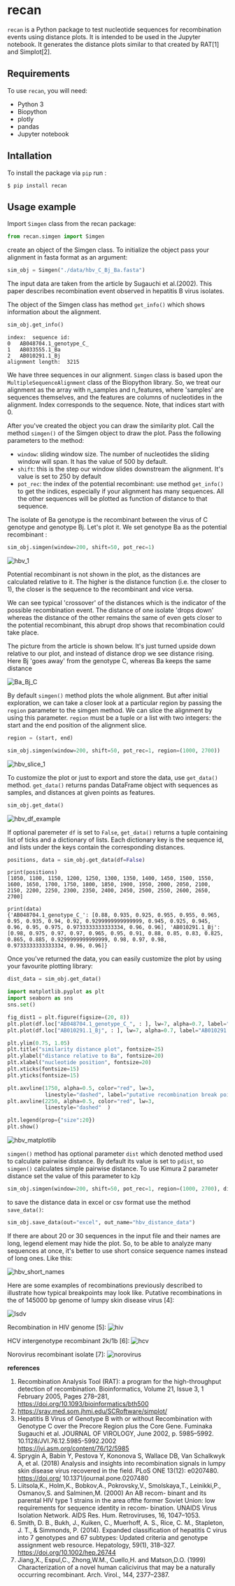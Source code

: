# recan
`recan` is a Python package to test nucleotide sequences for recombination events using distance plots. It is intended to be used in the Jupyter notebook. It generates the distance plots similar to that created by RAT[1] and Simplot[2]. 

## Requirements
To use `recan`, you will need:
- Python 3
- Biopython
- plotly 
- pandas
- Jupyter notebook

## Intallation
To install the package via `pip` run :

`
$ pip install recan
`

## Usage example

Import `Simgen` class from the recan package:
```python
from recan.simgen import Simgen
```

create an object of the Simgen class. To initialize the object pass your alignment in fasta format as an argument:
```python
sim_obj = Simgen("./data/hbv_C_Bj_Ba.fasta")
```
The input data are taken from the article by Sugauchi et al.(2002). This paper describes recombination event observed in hepatitis B virus isolates.

The object of the Simgen class has method `get_info()` which shows information about the alignment. 
```python
sim_obj.get_info()
```
```
index:	sequence id:
0	AB048704.1_genotype_C_
1	AB033555.1_Ba
2	AB010291.1_Bj
alignment length:  3215
```


We have three sequences in our alignment. `Simgen` class is based upon the `MultipleSequenceAlignment` class of the Biopython library.  So, we treat our alignment as the array with n_samples and n_features, where 'samples' are sequences themselves, and the features are columns of nucleotides in the alignment. Index corresponds to the sequence. Note, that indices start with 0.


After you've created the object you can draw the similarity plot. 
Call the method `simgen()` of the Simgen object to draw the plot. Pass the following parameters to the method:
- `window`: sliding window size. The number of nucleotides the sliding window will span. It has the value of 500 by default.
- `shift`: this is the step our window slides downstream the alignment. It's value is set to 250 by default
- `pot_rec`: the index of the potential recombinant: use method `get_info()` to get the indices, especially if your alignment has many sequences. All the other sequences will be plotted as function of distance to that sequence.

The isolate of Ba genotype is the recombinant between the virus of C genotype and genotype Bj. Let's plot it. We set genotype Ba as the potential recombinant : 

```python
sim_obj.simgen(window=200, shift=50, pot_rec=1)
```

![hbv_1](data/hbv_1.png)


Potential recombinant is not shown in the plot, as the distances are calculated relative to it. The higher is the distance function (i.e. the closer to 1), the closer is the sequence to the recombinant and vice versa. 

We can see typical 'crossover' of the distances which is the indicator of the possible recombination event. The distance of one isolate 'drops down' whereas the distance of the other remains the same of even gets closer to the potential recombinant, this abrupt drop shows that recombination could take place.

The picture from the article is shown below. It's just turned upside down relative to our plot, and instead of distance drop we see distance rising. Here Bj 'goes away' from the genotype C, whereas Ba keeps the same distance

![Ba_Bj_C](data/hbv_C_Bj_Ba.jpg)


By default `simgen()` method plots the whole alignment. But after initial exploration, we can take a closer look at a particular region by passing the `region` parameter to the simgen method. We can slice the alignment by using this parameter. `region` must be a tuple or a list with two integers: the start and the end position of the alignment slice.
```python
region = (start, end)
```

```python
sim_obj.simgen(window=200, shift=50, pot_rec=1, region=(1000, 2700))
```

![hbv_slice_1](data/hbv_slice_1.png)


To customize the plot or just to export and store the data, use `get_data()` method. `get_data()` returns pandas DataFrame object with sequences as samples, and distances at given points as features. 

```python
sim_obj.get_data()
```
![hbv_df_example](data/hbv_df_example.png)

If optional paremeter `df` is set to `False`, `get_data()` returns a tuple containing list of ticks and a dictionary of lists. Each dictionary key is the sequence id, and lists under the keys contain the corresponding distances.

```python
positions, data = sim_obj.get_data(df=False)
```
```
print(positions)
[1050, 1100, 1150, 1200, 1250, 1300, 1350, 1400, 1450, 1500, 1550, 1600, 1650, 1700, 1750, 1800, 1850, 1900, 1950, 2000, 2050, 2100, 2150, 2200, 2250, 2300, 2350, 2400, 2450, 2500, 2550, 2600, 2650, 2700]

print(data)
{'AB048704.1_genotype_C_': [0.88, 0.935, 0.925, 0.955, 0.955, 0.965, 0.95, 0.935, 0.94, 0.92, 0.9299999999999999, 0.945, 0.925, 0.945, 0.96, 0.95, 0.975, 0.9733333333333334, 0.96, 0.96], 'AB010291.1_Bj': [0.98, 0.975, 0.97, 0.97, 0.965, 0.95, 0.91, 0.88, 0.85, 0.83, 0.825, 0.865, 0.885, 0.9299999999999999, 0.98, 0.97, 0.98, 0.9733333333333334, 0.96, 0.96]}
```

Once you've returned the data, you can easily customize the plot by using your favourite plotting library:

```python
dist_data = sim_obj.get_data()

import matplotlib.pyplot as plt
import seaborn as sns
sns.set()

fig_dist1 = plt.figure(figsize=(20, 8))
plt.plot(df.loc["AB048704.1_genotype_C_", : ], lw=7, alpha=0.7, label="AB048704.1_genotype_C_")
plt.plot(df.loc["AB010291.1_Bj", : ], lw=7, alpha=0.7, label="AB010291.1_Bj")

plt.ylim(0.75, 1.05)
plt.title("similarity distance plot", fontsize=25)
plt.ylabel("distance relative to Ba", fontsize=20)
plt.xlabel("nucleotide position", fontsize=20)
plt.xticks(fontsize=15) 
plt.yticks(fontsize=15)

plt.axvline(1750, alpha=0.5, color="red", lw=3,
            linestyle="dashed", label="putative recombination break points")
plt.axvline(2250, alpha=0.5, color="red", lw=3,
            linestyle="dashed"  )

plt.legend(prop={"size":20})
plt.show()
```

![hbv_matplotlib](data/hbv_matplotlib.png)


`simgen()` method has optional parameter `dist` which denoted method used to calculate pairwise distance. By default its value is set to `pdist`, so `simgen()` calculates simple pairwise distance. To use Kimura 2 parameter distance set the value of this parameter to `k2p`


```python
sim_obj.simgen(window=200, shift=50, pot_rec=1, region=(1000, 2700), dist='k2p')
```

to save the distance data in excel or csv format use the method `save_data()`:
```python
sim_obj.save_data(out="excel", out_name="hbv_distance_data")
```
If there are about 20 or 30 sequences in the input file and their names are long, legend element may hide the plot. So, to be able to analyze many sequences at once, it's better to use short consice sequence names instead of long ones. Like this:

![hbv_short_names](data/short_names.png)

Here are some examples of recombinations previously described to illustrate how typical breakpoints may look like.
Putative recombinations in the of 145000 bp genome of lumpy skin disease virus [4]:

![lsdv](data/lsdv_rec.png)

Recombination in HIV genome [5]:
![hiv](data/hiv_rec_kal153.png)

HCV intergenotype recombinant 2k/1b [6]:
![hcv](data/hcv_2k_1b_rec.png)

Norovirus recombinant isolate [7]:
![norovirus](data/norovirus_rec.png)

**references**

1. Recombination Analysis Tool (RAT): a program for the high-throughput detection of recombination. Bioinformatics, Volume 21, Issue 3,
1 February 2005, Pages 278–281, https://doi.org/10.1093/bioinformatics/bth500
2. https://sray.med.som.jhmi.edu/SCRoftware/simplot/ 
3.  Hepatitis B Virus of Genotype B with or without Recombination with Genotype C over the Precore Region plus the Core Gene. Fuminaka Sugauchi et al. JOURNAL OF VIROLOGY, June 2002, p. 5985–5992. 10.1128/JVI.76.12.5985-5992.2002 https://jvi.asm.org/content/76/12/5985
4. Sprygin A, Babin Y, Pestova Y, Kononova S, Wallace DB, Van Schalkwyk A, et al. (2018) Analysis and insights into recombination signals in lumpy skin disease virus recovered in the field. PLoS ONE 13(12): e0207480. https://doi.org/ 10.1371/journal.pone.0207480
5. Liitsola,K., Holm,K., Bobkov,A., Pokrovsky,V., Smolskaya,T., Leinikki,P., Osmanov,S. and Salminen,M. (2000) An AB recom- binant and its parental HIV type 1 strains in the area ofthe former Soviet Union: low requirements for sequence identity in recom- bination. UNAIDS Virus Isolation Network. AIDS Res. Hum. Retroviruses, 16, 1047–1053.
6. Smith, D. B., Bukh, J., Kuiken, C., Muerhoff, A. S., Rice, C. M., Stapleton, J. T., & Simmonds, P. (2014). Expanded classification of hepatitis C virus into 7 genotypes and 67 subtypes: Updated criteria and genotype assignment web resource. Hepatology, 59(1), 318–327. https://doi.org/10.1002/hep.26744
7. Jiang,X., Espul,C., Zhong,W.M., Cuello,H. and Matson,D.O. (1999) Characterization of a novel human calicivirus that may be a naturally occurring recombinant. Arch. Virol., 144, 2377–2387.


